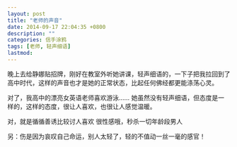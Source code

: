 ```yaml
---
layout: post
title: "老师的声音"
date: 2014-09-17 22:04:35 +0800
description: ""
categories: 信手涂鸦
tags: [老师, 轻声细语]
lastmod: 
--- 
```


晚上去给静娜贴招牌，刚好在教室外听她讲课，轻声细语的，一下子把我拉回到了高中时代，这样的声音也才是她的正常状态，比起任何佛经都更能涤荡心灵。

对了，我高中的漂亮女英语老师喜欢游泳……
她虽然没有轻声细语，但态度是一样的，这样的态度，很让人喜欢，也很让人感觉温暖。

对，就是循循善诱比较讨人喜欢 很性感哦，秒杀一切年龄段男人


另：伤是因为哀叹自己命运，别人太轻了，轻的不值动一丝一毫的感官！

